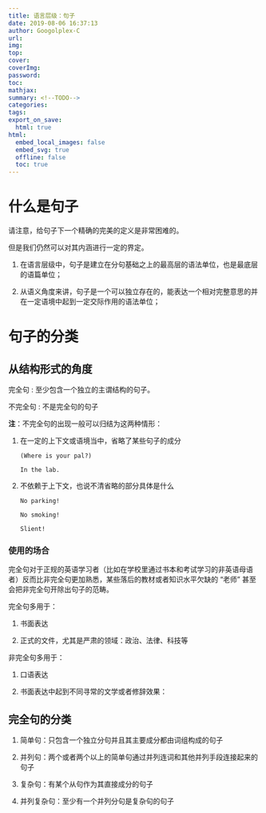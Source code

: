 ```yaml
---
title: 语言层级：句子
date: 2019-08-06 16:37:13
author: Googolplex-C
url: 
img: 
top: 
cover: 
coverImg: 
password: 
toc: 
mathjax: 
summary: <!--TODO-->
categories: 
tags:
export_on_save:
  html: true
html:
  embed_local_images: false
  embed_svg: true
  offline: false
  toc: true
---
```


# 什么是句子

请注意，给句子下一个精确的完美的定义是非常困难的。

但是我们仍然可以对其内涵进行一定的界定。

1. 在语言层级中，句子是建立在分句基础之上的最高层的语法单位，也是最底层的语篇单位；

2. 从语义角度来讲，句子是一个可以独立存在的，能表达一个相对完整意思的并在一定语境中起到一定交际作用的语法单位；

# 句子的分类

## 从结构形式的角度

完全句
:    至少包含一个独立的主谓结构的句子。

不完全句
:    不是完全句的句子

**注**：不完全句的出现一般可以归结为这两种情形：

1. 在一定的上下文或语境当中，省略了某些句子的成分

    ```
    (Where is your pal?)

    In the lab.
    ```
  
2. 不依赖于上下文，也说不清省略的部分具体是什么

    ```
    No parking!

    No smoking!

    Slient!
    ```

### 使用的场合

完全句对于正规的英语学习者（比如在学校里通过书本和考试学习的非英语母语者）反而比非完全句更加熟悉，某些落后的教材或者知识水平欠缺的 “老师” 甚至会把非完全句开除出句子的范畴。

完全句多用于：

1. 书面表达

2. 正式的文件，尤其是严肃的领域：政治、法律、科技等

非完全句多用于：

1. 口语表达

2. 书面表达中起到不同寻常的文学或者修辞效果：

## 完全句的分类

1. 简单句：只包含一个独立分句并且其主要成分都由词组构成的句子

2. 并列句：两个或者两个以上的简单句通过并列连词和其他并列手段连接起来的句子

3. 复杂句：有某个从句作为其直接成分的句子

4. 并列复杂句：至少有一个并列分句是复杂句的句子

